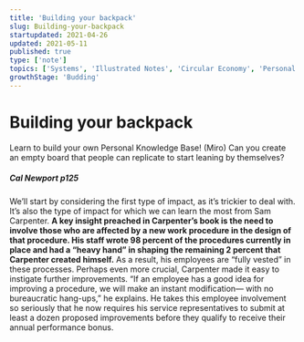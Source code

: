 ```yaml
---
title: 'Building your backpack'
slug: Building-your-backpack
startupdated: 2021-04-26
updated: 2021-05-11
published: true
type: ['note']
topics: ['Systems', 'Illustrated Notes', 'Circular Economy', 'Personal development']
growthStage: 'Budding'
---
```


# Building your backpack 

Learn to build your own Personal Knowledge Base! (Miro)
Can you create an empty board that people can replicate to start leaning by themselves?

##### Cal Newport p125
We’ll start by considering the first type of impact, as it’s
trickier to deal with. It’s also the type of impact for which
we can learn the most from Sam Carpenter. **A key insight
preached in Carpenter’s book is the need to involve those
who are affected by a new work procedure in the design of
that procedure. His staff wrote 98 percent of the procedures
currently in place and had a “heavy hand” in shaping the remaining
2 percent that Carpenter created himself.** As a result,
his employees are “fully vested” in these processes. Perhaps
even more crucial, Carpenter made it easy to instigate
further improvements. “If an employee has a good idea
for improving a procedure, we will make an instant modification—
with no bureaucratic hang-ups,” he explains.  He
takes this employee involvement so seriously that he now requires
his service representatives to submit at least a dozen
proposed improvements before they qualify to receive their
annual performance bonus.

